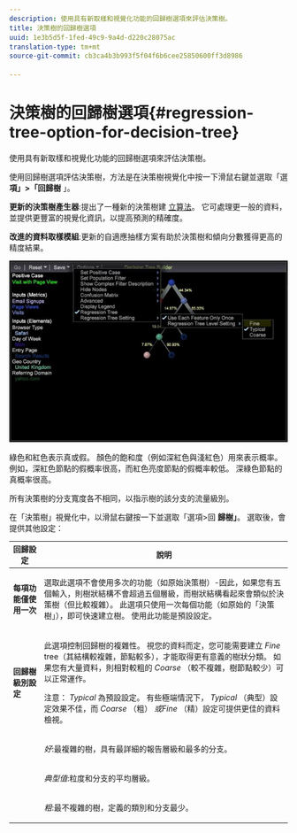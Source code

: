 ```yaml
---
description: 使用具有新取樣和視覺化功能的回歸樹選項來評估決策樹。
title: 決策樹的回歸樹選項
uuid: 1e3b5d5f-1fed-49c9-9a4d-d220c28075ac
translation-type: tm+mt
source-git-commit: cb3ca4b3b993f5f04f6b6cee25850600ff3d8986

---
```



# 決策樹的回歸樹選項{#regression-tree-option-for-decision-tree}

使用具有新取樣和視覺化功能的回歸樹選項來評估決策樹。

使用回歸樹選項評估決策樹，方法是在決策樹視覺化中按一下滑鼠右鍵並選取「選 **項」>「回歸樹** 」。

**更新的決策樹產生器**:提出了一種新的決策樹建 [立算法](https://docs.adobe.com/content/help/en/data-workbench/using/client/analysis-visualizations/decision-trees/c-decision-trees.html)。 它可處理更一般的資料，並提供更豐富的視覺化資訊，以提高預測的精確度。

**改進的資料取樣模組**:更新的自適應抽樣方案有助於決策樹和傾向分數獲得更高的精度結果。

![](assets/CART-RegressionTreeOptions.jpg)

綠色和紅色表示真或假。 顏色的飽和度（例如深紅色與淺紅色）用來表示概率。 例如，深紅色節點的假概率很高，而紅色亮度節點的假概率較低。 深綠色節點的真概率很高。

所有決策樹的分支寬度各不相同，以指示樹的該分支的流量級別。

在「決策樹」視覺化中，以滑鼠右鍵按一下並選取「選項>回 **歸樹」**。 選取後，會提供其他設定：

<table id="table_39E025A3E0B549B4BEDCE0D30A499211"> 
 <thead> 
  <tr> 
   <th colname="col1" class="entry"> 回歸設定 </th> 
   <th colname="col2" class="entry"> 說明 </th> 
  </tr>
 </thead>
 <tbody> 
  <tr> 
   <td colname="col1"> <p><b>每項功能僅使用一次</b> </p> </td> 
   <td colname="col2"> <p>選取此選項不會使用多次的功能（如原始決策樹）-因此，如果您有五個輸入，則樹狀結構不會超過五個層級，而樹狀結構看起來會類似於決策樹（但比較複雜）。 此選項只使用一次每個功能（如原始的「決策樹」），即可快速建立樹。 使用此功能是預設設定。 </p> </td> 
  </tr> 
  <tr> 
   <td colname="col1"> <p><b>回歸樹級別設定 </b> </p> </td> 
   <td colname="col2"> <p>此選項控制回歸樹的複雜性。 視您的資料而定，您可能需要建立 <i>Fine</i> tree（其結構較複雜，節點較多），才能取得更有意義的樹狀分類。 如果您有大量資料，則相對較粗的 <i>Coarse</i> （較不複雜，樹節點較少）可以正常運作。 </p> <p> <p>注意： <i>Typical</i> 為預設設定。 有些極端情況下， <i>Typical</i> （典型）設定效果不佳，而 <i>Coarse</i> （粗） <i>或Fine</i> （精）設定可提供更佳的資料檢視。 </p> </p> </td> 
  </tr> 
  <tr> 
   <td colname="col1"> </td> 
   <td colname="col2"> <p><i>好</i>:最複雜的樹，具有最詳細的報告層級和最多的分支。 </p> </td> 
  </tr> 
  <tr> 
   <td colname="col1"> </td> 
   <td colname="col2"> <p><i>典型值</i>:粒度和分支的平均層級。 </p> </td> 
  </tr> 
  <tr> 
   <td colname="col1"> </td> 
   <td colname="col2"> <p><i>粗</i>:最不複雜的樹，定義的類別和分支最少。 </p> </td> 
  </tr> 
 </tbody> 
</table>

